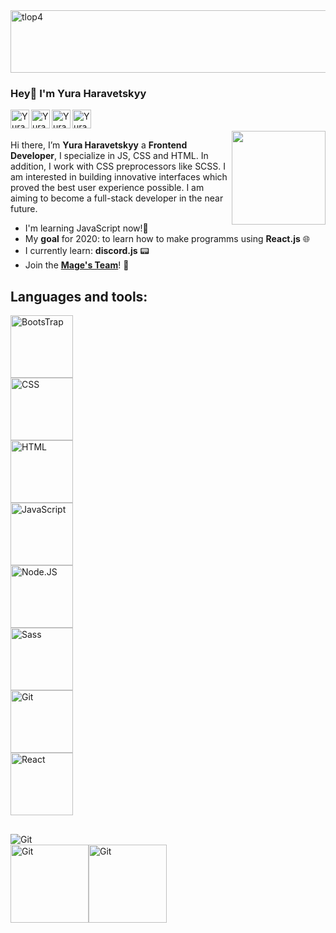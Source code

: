 <img src="https://images.genius.com/1b50c118dc7e3b3f3a70e815bdbf05c0.1000x1000x1.png" alt="tlop4" width="1000em" height="100px"/>

### Hey👋   I'm Yura Haravetskyy

<a href="https://open.spotify.com/user/u3tsi9pmzvne41tg869wh8w3b">
  <img align="left" alt="Yura Haravetskyy Twitter" width="30px" src="https://www.flaticon.com/svg/static/icons/svg/2111/2111685.svg" />
</a>
<a href="https://github.com/haravetskyy" target="_blank">
  <img align="left" alt="Yura Haravetskyy Github" width="30px" src="https://cdn.jsdelivr.net/npm/simple-icons@3.2.0/icons/github.svg" />
</a>
<a href="https://gitlab.com/haravetskyy" target="_blank">
  <img align="left" alt="Yura Haravetskyy Gitlab" width="30px" src="https://cdn.jsdelivr.net/npm/simple-icons@3.2.0/icons/gitlab.svg" />
</a>
<a href="mailto:yngharavetskyy@gmail.com">
  <img align="left" alt="Yura Haravetskyy Gmail" width="30px" src="https://cdn.jsdelivr.net/npm/simple-icons@3.2.0/icons/gmail.svg" />
</a>
<br>
<br>

<img align='right' src='https://i.pinimg.com/originals/9b/bf/0c/9bbf0cd7b76f71cbfef55f954684a50e.gif' width="150px">

Hi there, I’m **Yura Haravetskyy** a **Frontend Developer**, I specialize in JS, CSS and HTML. In addition, I work with CSS preprocessors like SCSS.  I am interested in building innovative interfaces which proved the best user experience possible. 
I am aiming to become a full-stack developer in the near future.

* I'm learning JavaScript now!🤲 
* My **goal** for 2020: to learn how to make programms using **React.js** 🌐
* I currently learn: **discord.js** 📟
* Join the <a href="https://github.com/Mage-s-Team" style="font-weight: bold;">Mage's Team</a>! 🧙‍



## Languages and tools: 
<div style="display: flex; flex-direction: column;">
<img src="https://www.searchpng.com/wp-content/uploads/2019/02/Bootstrap-Logo-PNG.png" alt="BootsTrap" width="100"/>
<img src="https://logema.org/local/templates/.default/img/outsource/css3.svg" alt="CSS" width="100"/>
  <img src="https://i.stack.imgur.com/PgcSR.png" alt="HTML" width="100"/>
  <img src="https://www.maisonlambot.com/wp-content/uploads/2016/03/js-logo.png" alt="JavaScript" width="100"/>
  <img src="https://ezerus.com.au/wp-content/uploads/2019/05/nodejs-square-200.png" alt="Node.JS" width="100"/> 
  <img src="https://anatoly-dolgov.ru/img/sass-logo.png" alt="Sass" width="100"/> 
  <img src="https://git-scm.com/images/logos/downloads/Git-Icon-1788C.png" alt="Git" width="100"/> 
  <img src="https://reactstrap.github.io/assets/logo.png" alt="React" width="100" />
</div>

##

<img src="https://github-readme-stats.vercel.app/api?username=haravetskyy&count_private=true&show_icons=true&&hide=stars,issues&theme=shades-of-purple" alt="Git"/> 

<div style="display: flex; flex-direction: row;">
<img src="https://github-readme-stats.vercel.app/api/top-langs/?username=haravetskyy&layout=compact&theme=shades-of-purple" alt="Git" width="auto" height="125px" margin-right="20px"/>
<a href="https://github.com/Mage-s-Team/dream-landing"> <img src="https://github-readme-stats.vercel.app/api/pin/?username=Mage-s-Team&repo=dream-landing&theme=shades-of-purple" alt="Git" width="auto" height="125px"/> </a>
</div>
